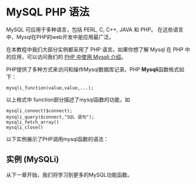 # MySQL PHP 语法

MySQL 可应用于多种语言，包括 PERL, C, C++, JAVA 和 PHP。 在这些语言中，Mysql在PHP的web开发中是应用最广泛。

在本教程中我们大部分实例都采用了 PHP 语言。如果你想了解 Mysql 在 PHP 中的应用，可以访问我们的 [PHP 中使用 Mysqli 介绍](https://www.runoob.com/php/php-mysql-intro.html)。

PHP提供了多种方式来访问和操作Mysql数据库记录。PHP **Mysqli**函数格式如下：

```
mysqli_function(value,value,...);
```

以上格式中 function部分描述了mysql函数的功能，如

```
mysqli_connect($connect);
mysqli_query($connect,"SQL 语句");
mysqli_fetch_array()
mysqli_close()
```

以下实例展示了PHP调用mysql函数的语法：

## 实例 (MySQLi)

<?php $retval = mysqli_function(value, [value,...]); if( !$retval ) {   die ( "相关错误信息" ); } // 其他 MySQL 或 PHP 语句 ?>

从下一章开始，我们将学习到更多的MySQL功能函数。